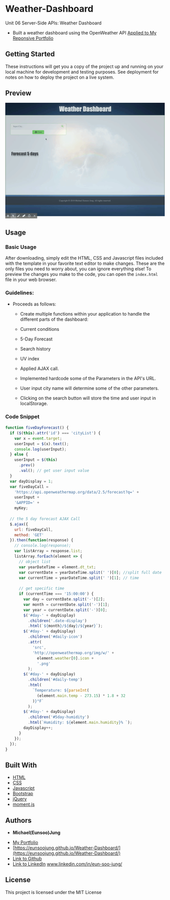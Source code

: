 # Weather-Dashboard

Unit 06 Server-Side APIs: Weather Dashboard

- Built a weather dashboard using the OpenWeather API
  [Applied to My Reponsive Portfolio](https://eunsoojung.github.io/Unit-02-Responsive-Portfolio/portfolio.html)

## Getting Started

These instructions will get you a copy of the project up and running on your local machine for development and testing purposes. See deployment for notes on how to deploy the project on a live system.

## Preview

[![Weather Dashboard](https://github.com/EunsooJung/Weather-Dashboard/blob/master/img/Weather%20Dashboard.gif?raw=true)](https://github.com/EunsooJung/Weather-Dashboard/blob/master/img/Weather%20Dashboard.gif)

## Usage

### Basic Usage

After downloading, simply edit the HTML, CSS and Javascript files included with the template in your favorite text editor to make changes. These are the only files you need to worry about, you can ignore everything else! To preview the changes you make to the code, you can open the `index.html` file in your web browser.

### Guidelines:

- Proceeds as follows:

  - Create multiple functions within your application to handle the different parts of the dashboard:

  - Current conditions
  - 5-Day Forecast
  - Search history
  - UV index

  - Applied AJAX call.
  - Implemented hardcode some of the Parameters in the API's URL.
  - User input city name will determine some of the other parameters.
  - Clicking on the search button will store the time and user input in localStorage.

### Code Snippet

```javascript
function fiveDayForecast() {
  if ($(this).attr('id') === 'cityList') {
    var x = event.target;
    userInput = $(x).text();
    console.log(userInput);
  } else {
    userInput = $(this)
      .prev()
      .val(); // get user input value
  }
  var dayDisplay = 1;
  var fiveDayCall =
    'https://api.openweathermap.org/data/2.5/forecast?q=' +
    userInput +
    '&APPID=' +
    myKey;

  // the 5 day forecast AJAX Call
  $.ajax({
    url: fiveDayCall,
    method: 'GET'
  }).then(function(response) {
    // console.log(response);
    var listArray = response.list;
    listArray.forEach(element => {
      // object list
      var yearDateTime = element.dt_txt;
      var currentDate = yearDateTime.split(' ')[0]; //split full date
      var currentTime = yearDateTime.split(' ')[1]; // time

      // get specific time
      if (currentTime === '15:00:00') {
        var day = currentDate.split('-')[2];
        var month = currentDate.split('-')[1];
        var year = currentDate.split('-')[0];
        $('#day-' + dayDisplay)
          .children('.date-display')
          .html(`${month}/${day}/${year}`);
        $('#day-' + dayDisplay)
          .children('#daily-icon')
          .attr(
            'src',
            'http://openweathermap.org/img/w/' +
              element.weather[0].icon +
              '.png'
          );
        $('#day-' + dayDisplay)
          .children('#daily-temp')
          .html(
            `Temperature: ${parseInt(
              (element.main.temp - 273.15) * 1.8 + 32
            )}°F`
          );
        $('#day-' + dayDisplay)
          .children('#5day-humidity')
          .html(`Humidity: ${element.main.humidity}% `);
        dayDisplay++;
      }
    });
  });
}
```

## Built With

- [HTML](https://developer.mozilla.org/en-US/docs/Web/HTML)
- [CSS](https://developer.mozilla.org/en-US/docs/Web/CSS)
- [Javascript](https://developer.mozilla.org/en-US/docs/Web/JavaScript)
- [Bootstrap](https://getbootstrap.com/)
- [jQuery](https://jquery.com/)
- [moment.js](https://momentjs.com/)

## Authors

- **Michael(Eunsoo)Jung**

* [My Portfolio](https://eunsoojung.github.io/Unit-02-Responsive-Portfolio/portfolio.html)
* [https://eunsoojung.github.io/Weather-Dashboard/](https://eunsoojung.github.io/Weather-Dashboard/)
* [Link to Github](https://github.com/)
* [Link to LinkedIn](www.linkedin.com/in/eun-soo-jung/) www.linkedin.com/in/eun-soo-jung/

## License

This project is licensed under the MIT License
